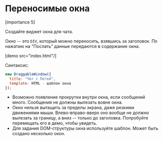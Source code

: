 # Переносимые окна

[importance 5]

Создайте виджет окна для чата.

Окно -- это `DIV`, который можно переносить, взявшись за заголовок. По нажатию на "Послать" данные передаются в содержание окна. 

[demo src="index.html"/]

Синтаксис:

```js
new DraggableWindow({
  title: "Чат с Петей",
  template: HTML - шаблон окна
});
```

<ul>
<li>Возможно появление прокрутки внутри окна, если сообщений много. Сообщения не должны вылезать вовне окна.</li>
<li>Окно нельзя вытащить за пределы экрана, даже резкими движениями мыши. Влево-вправо-вверх оно вообще не должно вылезать за границу, а вниз -- только до заголовка. Попробуйте перемещать его в демо, чтобы увидеть.</li>
<li>Для задания DOM-структуры окна используйте шаблон. Может быть создано несколько окон.</li>
</ul>

